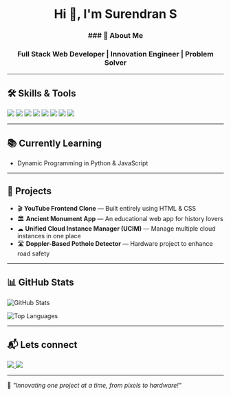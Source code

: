 <h1 align="center">Hi 👋, I'm Surendran S</h1>

<h3 align="center">### 🚀 About Me</h3>
<h3 align="center">Full Stack Web Developer | Innovation Engineer | Problem Solver</h3>



---

## 🛠️ Skills & Tools
<p align="left">
  <img src="https://img.shields.io/badge/HTML5-E34F26?style=for-the-badge&logo=html5&logoColor=white" />
  <img src="https://img.shields.io/badge/CSS3-1572B6?style=for-the-badge&logo=css3&logoColor=white" />
  <img src="https://img.shields.io/badge/JavaScript-F7DF1E?style=for-the-badge&logo=javascript&logoColor=black" />
  <img src="https://img.shields.io/badge/Python-3776AB?style=for-the-badge&logo=python&logoColor=white" />
  <img src="https://img.shields.io/badge/Java-007396?style=for-the-badge&logo=java&logoColor=white" />
  <img src="https://img.shields.io/badge/AWS-232F3E?style=for-the-badge&logo=amazon-aws&logoColor=white" />
  <img src="https://img.shields.io/badge/Canva-00C4CC?style=for-the-badge&logo=canva&logoColor=white" />
  <img src="https://img.shields.io/badge/Git-F05032?style=for-the-badge&logo=git&logoColor=white" />
</p>

---

## 📚 Currently Learning
- Dynamic Programming in Python & JavaScript

---

## 🚀 Projects
- 🎬 **YouTube Frontend Clone** — Built entirely using HTML & CSS  
- 🏛 **Ancient Monument App** — An educational web app for history lovers  
- ☁ **Unified Cloud Instance Manager (UCIM)** — Manage multiple cloud instances in one place  
- 🛣 **Doppler-Based Pothole Detector** — Hardware project to enhance road safety

---

## 📊 GitHub Stats
![GitHub Stats](https://github-readme-stats.vercel.app/api?username=suren0718&show_icons=true&theme=radical)

![Top Languages](https://github-readme-stats.vercel.app/api/top-langs/?username=suren0718&layout=compact&theme=radical)

---

## 📬 Lets connect
<p align="left">
  <a href="https://www.linkedin.com/in/surendran-s-writer/" target="_blank">
    <img src="https://img.shields.io/badge/LinkedIn-Surendran%20S-blue?style=for-the-badge&logo=linkedin" />
  </a>
  <a href="mailto:surendransivakumar2004@gmail.com">
    <img src="https://img.shields.io/badge/Email-surendransivakumar2004%40gmail.com-red?style=for-the-badge&logo=gmail&logoColor=white" />
  </a>
</p>

---
🌟 *"Innovating one project at a time, from pixels to hardware!"*
